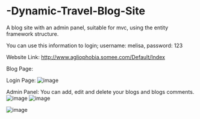 # -Dynamic-Travel-Blog-Site

A blog site with an admin panel, suitable for mvc, using the entity framework structure.

You can use this information to login;
username: melisa, password: 123

Website Link: http://www.agliophobia.somee.com/Default/Index

Blog Page:


Login Page:
![image](https://user-images.githubusercontent.com/56073734/161714811-94c6a5c5-4e68-4224-a41a-4cd18242c6fc.png)

Admin Panel: You can add, edit and delete your blogs and blogs comments.
![image](https://user-images.githubusercontent.com/56073734/161715284-6a0f207d-99b9-4950-a76d-b426f5342c6e.png)
![image](https://user-images.githubusercontent.com/56073734/161715341-e709f055-1e81-43ef-b2e5-af3ed44497e6.png)

![image](https://user-images.githubusercontent.com/56073734/161715189-caad1156-5f9c-44aa-8a4d-40c0e0ac9f27.png)




